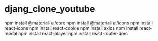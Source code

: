 # djang_clone_youtube



npm install @material-ui/core
npm install @material-ui/icons
npm install react-icons
npm install react-cookie
npm install axios
npm install react-modal
npm install react-player
npm install react-router-dom